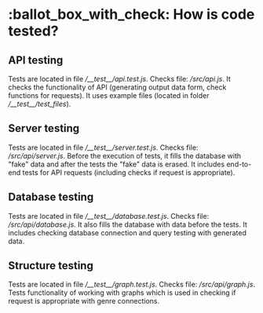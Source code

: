 # :ballot\_box\_with\_check: How is code tested?

## API testing

Tests are located in file _/\_\_test\_\_/api.test.js_. Checks file: _/src/api.js_. It checks the functionality of API \(generating output data form, check functions for requests\). It uses example files \(located in folder _/\_\_test\_\_/test\_files_\).

## Server testing

Tests are located in file _/\_\_test\_\_/server.test.js_. Checks file: _/src/api/server.js_. Before the execution of tests, it fills the database with "fake" data and after the tests the "fake" data is erased. It includes end-to-end tests for API requests \(including checks if request is appropriate\).

## Database testing

Tests are located in file _/\_\_test\_\_/database.test.js_. Checks file: _/src/api/database.js_. It also fills the database with data before the tests. It includes checking database connection and query testing with generated data.

## Structure testing

Tests are located in file _/\_\_test\_\_/graph.test.js_. Checks file: _/src/api/graph.js_. Tests functionality of working with graphs which is used in checking if request is appropriate with genre connections.


